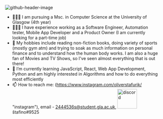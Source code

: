 ![github-header-image](https://user-images.githubusercontent.com/77484939/194296742-92ef3cac-514b-49f2-8f39-26c84233020d.png)

- 🧑🏼‍🎓 I am pursuing a Msc. in Computer Science at the University of Glasgow (4th year)
- 👨🏼‍💻 I have experience working as a Software Engineer, Automation tester, Mobile App Developer and a Product Owner (I am currently looking for a part-time job)
- 🦾 My hobbies include reading non-fiction books, doing variety of sports (mostly gym atm) and trying to soak as much information on personal finance and to understand how the human body works. I am also a huge fan of Movies and TV Shows, so I've seen almost everything that is out there! 
- 🌱 I’m currently learning JavaScript, React, Web App Development, Python and am highly interested in Algorithms and how to do everything most efficiently
- 📫 How to reach me: (https://www.instagram.com/oliverstafurik/ "instagram"), email - 2444536s@student.gla.ac.uk, <a href="https://emoji.gg/emoji/9255-discord"><img src="https://cdn3.emoji.gg/emojis/9255-discord.png" width="64px" height="64px" alt="discord"></a>štafino#9525

<!---
Update regurarly
--->
